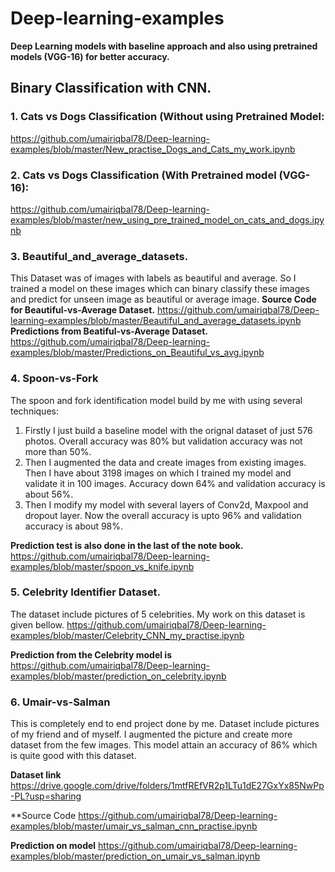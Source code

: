 # Deep-learning-examples
**Deep Learning models with baseline approach and also using pretrained models (VGG-16) for better accuracy.**

## Binary Classification with CNN.
### 1. Cats vs Dogs Classification (Without using Pretrained Model:
https://github.com/umairiqbal78/Deep-learning-examples/blob/master/New_practise_Dogs_and_Cats_my_work.ipynb

### 2. Cats vs Dogs Classification (With Pretrained model (VGG-16):
https://github.com/umairiqbal78/Deep-learning-examples/blob/master/new_using_pre_trained_model_on_cats_and_dogs.ipynb

### 3. Beautiful_and_average_datasets.
This Dataset was of images with labels as beautiful and average. So I trained a model on these images which can binary classify these images and predict for unseen image as beautiful or average image.
**Source Code for Beautiful-vs-Average Dataset.**
https://github.com/umairiqbal78/Deep-learning-examples/blob/master/Beautiful_and_average_datasets.ipynb
**Predictions from Beatiful-vs-Average Dataset.**
https://github.com/umairiqbal78/Deep-learning-examples/blob/master/Predictions_on_Beautiful_vs_avg.ipynb

### 4. Spoon-vs-Fork
The spoon and fork identification model build by me with using several techniques:
1. Firstly I just build a baseline model with the orignal dataset of just 576 photos. Overall accuracy was 80% but validation accuracy was not more than 50%.
2. Then I augmented the data and create images from existing images. Then I have about 3198 images on which I trained my model and validate it in 100 images. Accuracy down 64% and validation accuracy is about 56%.
3. Then I modify my model with several layers of Conv2d, Maxpool and dropout layer. Now the overall accuracy is upto 96% and validation accuracy is about 98%.

**Prediction test is also done in the last of the note book.**
https://github.com/umairiqbal78/Deep-learning-examples/blob/master/spoon_vs_knife.ipynb

### 5. Celebrity Identifier Dataset.
The dataset include pictures of 5 celebrities. My work on this dataset is given bellow.
https://github.com/umairiqbal78/Deep-learning-examples/blob/master/Celebrity_CNN_my_practise.ipynb

**Prediction from the Celebrity model is**
https://github.com/umairiqbal78/Deep-learning-examples/blob/master/prediction_on_celebrity.ipynb

### 6. Umair-vs-Salman 
This is completely end to end project done by me. Dataset include pictures of my friend and of myself.
I augmented the picture and create more dataset from the few images. This model attain an accuracy of 86% which is quite good with this dataset. 

**Dataset link**
https://drive.google.com/drive/folders/1mtfREfVR2p1LTu1dE27GxYx85NwPp-PL?usp=sharing

**Source Code
https://github.com/umairiqbal78/Deep-learning-examples/blob/master/umair_vs_salman_cnn_practise.ipynb

**Prediction on model**
https://github.com/umairiqbal78/Deep-learning-examples/blob/master/prediction_on_umair_vs_salman.ipynb
